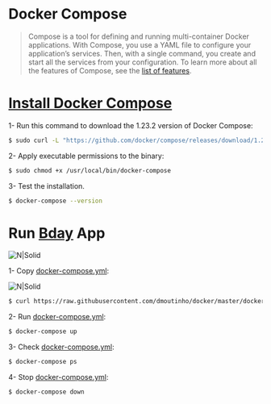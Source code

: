 # Docker Compose

>Compose is a tool for defining and running multi-container Docker applications. With Compose, you use a YAML file to configure your application’s services. Then, with a single command, you create and start all the services from your configuration. To learn more about all the features of Compose, see the [list of features](https://docs.docker.com/compose/overview/#features).

# [Install Docker Compose](https://docs.docker.com/compose/install/)

1- Run this command to download the 1.23.2 version of Docker Compose:

```sh
$ sudo curl -L "https://github.com/docker/compose/releases/download/1.23.2/docker-compose-Linux-x86_64" -o /usr/local/bin/docker-compose
```

2- Apply executable permissions to the binary:

```sh
$ sudo chmod +x /usr/local/bin/docker-compose
```

3- Test the installation.

```sh
$ docker-compose --version
```

# Run [Bday](https://github.com/dmoutinho/bday-alert) App
![N|Solid](https://docs.google.com/drawings/d/e/2PACX-1vSzTCFgX_-1e3cJzBIF8zihhGvvZhHPHad0rp6Ep8PFB2K7REnZa453XVBiY9celLDgKvL8M8oIupkh/pub?w=553&h=275)


1- Copy [docker-compose.yml](https://github.com/dmoutinho/docker/blob/master/docker-compose.yml):

![N|Solid](https://docs.google.com/drawings/d/e/2PACX-1vRJ2zG7IYAzzyC14RtIqQxVm4tSeqD6yzPD_ea4pCJLP12-B4W6yFeD6WplrBQEX2hLfouvqHKU-bRN/pub?w=579&h=693)

```sh
$ curl https://raw.githubusercontent.com/dmoutinho/docker/master/docker-compose.yml > docker-compose.yml
```

2- Run [docker-compose.yml](https://github.com/dmoutinho/docker/blob/master/docker-compose.yml):

```sh
$ docker-compose up
```

3- Check [docker-compose.yml](https://github.com/dmoutinho/docker/blob/master/docker-compose.yml):

```sh
$ docker-compose ps
```

4- Stop [docker-compose.yml](https://github.com/dmoutinho/docker/blob/master/docker-compose.yml):

```sh
$ docker-compose down
```
